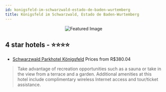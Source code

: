 ```yaml
---
id: konigsfeld-im-schwarzwald-estado-de-baden-wurtemberg
title: Königsfeld im Schwarzwald, Estado de Baden-Wurtemberg
---
```


<center><img src="https://i.travelapi.com/hotels/1000000/20000/11100/11061/af97ab3e_z.jpg" alt="Featured Image" /></center>


##  4 star hotels - ⭐️⭐️⭐️⭐️

-    [Schwarzwald Parkhotel Königsfeld](https://us.hurb.com/hotels/konigsfeld-im-schwarzwald/schwarzwald-parkhotel-konigsfeld-JNP-JP903856?cmp=18055) Prices from R$380.04
   > Take advantage of recreation opportunities such as a sauna or take in the view from a terrace and a garden. Additional amenities at this hotel include complimentary wireless Internet access and tour/ticket assistance.
